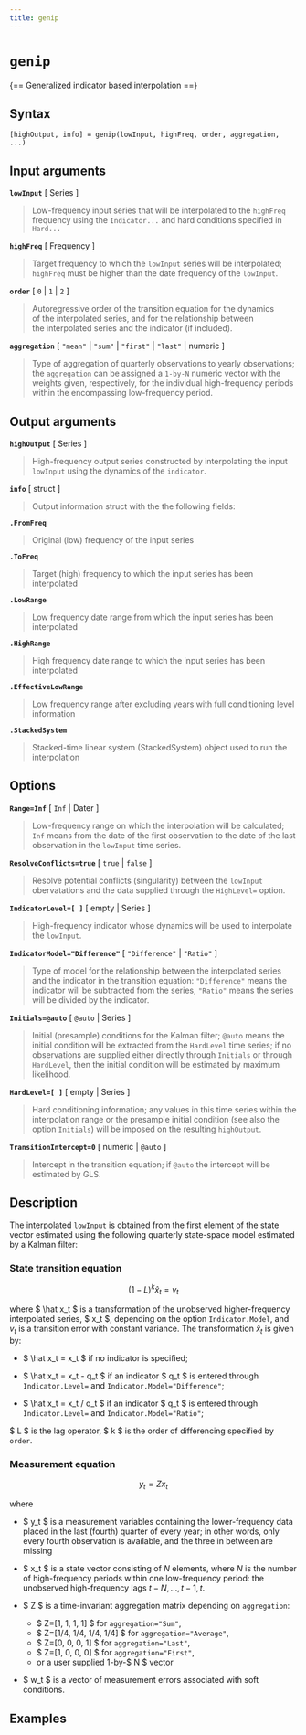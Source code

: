 ```yaml
---
title: genip
---
```


# `genip`

{== Generalized indicator based interpolation ==}


## Syntax 

    [highOutput, info] = genip(lowInput, highFreq, order, aggregation, ...)


## Input arguments 

__`lowInput`__ [ Series ] 
> 
> Low-frequency input series that will be interpolated to the `highFreq`
> frequency using the `Indicator...` and hard conditions specified in `Hard...`
> 

__`highFreq`__ [ Frequency ]
> 
> Target frequency to which the `lowInput` series will be interpolated;
> `highFreq` must be higher than the date frequency of the `lowInput`.
> 

__`order`__ [ `0` | `1` | `2` ]
> 
> Autoregressive order of the transition equation for the dynamics
> of the interpolated series, and for the relationship between
> the interpolated series and the indicator (if included).
> 

__`aggregation`__ [ `"mean"` | `"sum"` | `"first"` | `"last"` | numeric ]
> 
> Type of aggregation of quarterly observations to yearly observations;
> the `aggregation` can be assigned a `1-by-N` numeric vector with
> the weights given, respectively, for the individual high-frequency
> periods within the encompassing low-frequency period.
> 

## Output arguments 

__`highOutput`__ [ Series ] 
> 
> High-frequency output series constructed by interpolating the input
> `lowInput` using the dynamics of the `indicator`.
> 

__`info`__ [ struct ]
> 
> Output information struct with the the following fields:
> 

__`.FromFreq`__ 
> 
> Original (low) frequency of the input series
> 

__`.ToFreq`__ 
> 
> Target (high) frequency to which the input series has been interpolated
> 

__`.LowRange`__ 
> 
> Low frequency date range from which the input series has been interpolated
> 

__`.HighRange`__ 
> 
> High frequency date range to which the input series has been interpolated
> 

__`.EffectiveLowRange`__
> 
> Low frequency range after excluding years with full conditioning level information
> 

__`.StackedSystem`__
> 
> Stacked-time linear system (StackedSystem) object used to run the interpolation
> 


## Options 

__`Range=Inf`__ [ `Inf` | Dater ]
> 
> Low-frequency range on which the interpolation will be calculated;
> `Inf` means from the date of the first observation to
> the date of the last observation in the `lowInput` time series.
> 

__`ResolveConflicts=true`__ [ `true` | `false` ]
> 
> Resolve potential conflicts (singularity) between the `lowInput`
> obervatations and the data supplied through the `HighLevel=` option.
> 

__`IndicatorLevel=[ ]`__ [ empty | Series ] 
> 
> High-frequency indicator whose dynamics will be used to interpolate
> the `lowInput`.
> 

__`IndicatorModel="Difference"`__ [ `"Difference"` | `"Ratio"` ]
> 
> Type of model for the relationship between the interpolated series
> and the indicator in the transition equation: `"Difference"`
> means the indicator will be subtracted from the series, `"Ratio"`
> means the series will be divided by the indicator.
> 

__`Initials=@auto`__ [ `@auto` | Series ]
> 
> Initial (presample) conditions for the Kalman filter; `@auto` means
> the initial condition will be extracted from the `HardLevel`
> time series; if no observations are supplied either directly
> through `Initials` or through `HardLevel`, then the initial
> condition will be estimated by maximum likelihood.
> 

__`HardLevel=[ ]`__ [ empty | Series ]
> 
> Hard conditioning information; any values in this time series within
> the interpolation range or the presample initial condition (see also
> the option `Initials`) will be imposed on the resulting `highOutput`.
> 

__`TransitionIntercept=0`__ [ numeric | `@auto` ]
> 
> Intercept in the transition equation; if `@auto` the intercept will
> be estimated by GLS.
> 

## Description 

The interpolated `lowInput` is obtained from the first element of the state
vector estimated using the following quarterly state-space model
estimated by a Kalman filter:

### State transition equation 

$$ \left(1 - L\right)^k \hat x_t = v_t $$

where $ \hat x_t $ is a transformation of the unobserved higher-frequency
interpolated series, $ x_t $, depending on the option `Indicator.Model`,
and $v_t$ is a transition error with constant variance. The
transformation $\hat x_t$ is given by:

* $ \hat x_t = x_t $ if no indicator is specified;

* $ \hat x_t = x_t - q_t $ if an indicator $ q_t $ is entered through
`Indicator.Level=` and `Indicator.Model="Difference"`;

* $ \hat x_t = x_t / q_t $ if an indicator $ q_t $ is entered through
`Indicator.Level=` and `Indicator.Model="Ratio"`;

$ L $ is the lag operator, $ k $ is the order of differencing
specified by `order`.

### Measurement equation ###

$$ y_t = Z x_t $$

where 

* $ y_t $ is a measurement variables containing the lower-frequency data
placed in the last (fourth) quarter of every year; in other words, only
every fourth observation is available, and the three in between are
missing

* $ x_t $ is a state vector consisting of $N$ elements, where $N$
is the number of high-frequency periods within one low-frequency period:
the unobserved high-frequency lags $t-N, \dots, t-1, t$.

* $ Z $ is a time-invariant aggregation matrix depending on
`aggregation`: 
    * $ Z=[1, 1, 1, 1] $ for `aggregation="Sum"`, 
    * $ Z=[1/4, 1/4, 1/4, 1/4] $ for `aggregation="Average"`, 
    * $ Z=[0, 0, 0, 1] $ for `aggregation="Last"`, 
    * $ Z=[1, 0, 0, 0] $ for `aggregation="First"`, 
    * or a user supplied 1-by-$ N $ vector

* $ w_t $ is a vector of measurement errors associated with soft
conditions.

## Examples

```matlab
```

